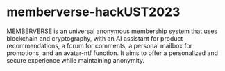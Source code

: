 # memberverse-hackUST2023
MEMBERVERSE is an universal anonymous membership system that uses blockchain and cryptography, with an AI assistant for product recommendations, a forum for comments, a personal mailbox for promotions, and an avatar-ntf function. It aims to offer a personalized and secure experience while maintaining anonymity.
